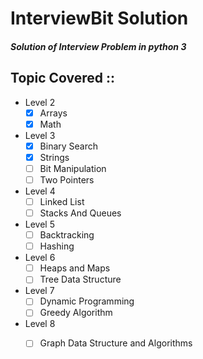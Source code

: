 # InterviewBit Solution 

##### Solution of Interview Problem in python 3 

Topic Covered ::
  -
  * Level 2
    - [x] Arrays 
    - [x] Math
  * Level 3
    - [x] Binary Search
    - [x] Strings
    - [ ] Bit Manipulation
    - [ ] Two Pointers
  * Level 4
    - [ ] Linked List
    - [ ] Stacks And Queues
  * Level 5
    - [ ] Backtracking
    - [ ] Hashing
  * Level 6
    - [ ] Heaps and Maps
    - [ ] Tree Data Structure
  * Level 7
    - [ ] Dynamic Programming
    - [ ] Greedy Algorithm
  * Level 8
    - [ ] Graph Data Structure and Algorithms
  
  
